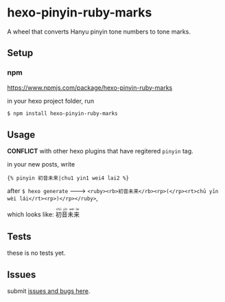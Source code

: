 # hexo-pinyin-ruby-marks
A wheel that converts Hanyu pinyin tone numbers to tone marks.

## Setup
### npm
https://www.npmjs.com/package/hexo-pinyin-ruby-marks

in your hexo project folder, run
```bash
$ npm install hexo-pinyin-ruby-marks
```

## Usage
**CONFLICT** with other hexo plugins that have regitered `pinyin` tag.

in your new posts, write
```
{% pinyin 初音未来|chu1 yin1 wei4 lai2 %}
```
after `$ hexo generate` ---> `<ruby><rb>初音未来</rb><rp>(</rp><rt>chū yīn wèi lái</rt><rp>)</rp></ruby>`,

which looks like: <ruby><rb>初音未来</rb><rp>(</rp><rt>chū yīn wèi lái</rt><rp>)</rp></ruby>

## Tests
these is no tests yet.

## Issues
submit [issues and bugs here](https://github.com/issiki/hexo-pinyin-ruby-marks/issues).
